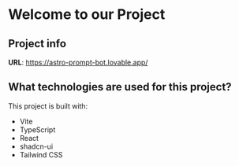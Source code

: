 # Welcome to our Project

## Project info

**URL**: https://astro-prompt-bot.lovable.app/



## What technologies are used for this project?

This project is built with:

- Vite
- TypeScript
- React
- shadcn-ui
- Tailwind CSS


